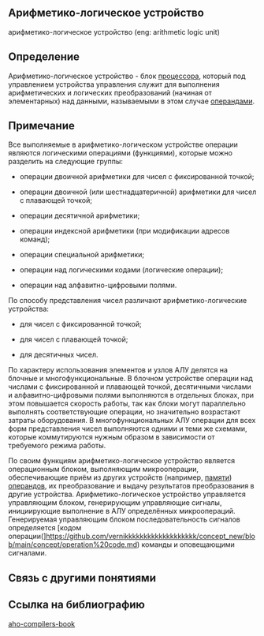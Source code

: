 ## Арифметико-логическое устройство
арифметико-логическое устройство (eng: arithmetic logic unit) 

## Определение
Арифметико-логическое устройство - блок [процессора](https://github.com/vernikkkkkkkkkkkkkkkkkkk/concept_new/blob/main/concept/processor.md), который под управлением устройства управления служит для выполнения арифметических и логических преобразований (начиная от элементарных) над данными, называемыми в этом случае [операндами](https://github.com/vernikkkkkkkkkkkkkkkkkkk/concept_new/blob/main/concept/operand.md).
 
## Примечание 
Все выполняемые в арифметико-логическом устройстве операции являются логическими операциями (функциями), которые можно разделить на следующие группы:

 - операции двоичной арифметики для чисел с фиксированной точкой;

 - операции двоичной (или шестнадцатеричной) арифметики для чисел с плавающей точкой;

 - операции десятичной арифметики;

 - операции индексной арифметики (при модификации адресов команд);

 - операции специальной арифметики;

 - операции над логическими кодами (логические операции);

 - операции над алфавитно-цифровыми полями.

По способу представления чисел различают арифметико-логические устройства:

 - для чисел с фиксированной точкой;

 - для чисел с плавающей точкой;

 - для десятичных чисел.

По характеру использования элементов и узлов АЛУ делятся на блочные и многофункциональные. В блочном устройстве операции над числами с фиксированной и плавающей точкой, десятичными числами и алфавитно-цифровыми полями выполняются в отдельных блоках, при этом повышается скорость работы, так как блоки могут параллельно выполнять соответствующие операции, но значительно возрастают затраты оборудования. В многофункциональных АЛУ операции для всех форм представления чисел выполняются одними и теми же схемами, которые коммутируются нужным образом в зависимости от требуемого режима работы.

По своим функциям арифметико-логическое устройство является операционным блоком, выполняющим микрооперации, обеспечивающие приём из других устройств (например, [памяти](https://github.com/vernikkkkkkkkkkkkkkkkkkk/concept_new/blob/main/concept/memory.md)) [операндов](https://github.com/vernikkkkkkkkkkkkkkkkkkk/concept_new/blob/main/concept/operand.md), их преобразование и выдачу результатов преобразования в другие устройства. Арифметико-логическое устройство управляется управляющим блоком, генерирующим управляющие сигналы, инициирующие выполнение в АЛУ определённых микроопераций. Генерируемая управляющим блоком последовательность сигналов определяется [кодом операции(]https://github.com/vernikkkkkkkkkkkkkkkkkkk/concept_new/blob/main/concept/operation%20code.md) команды и оповещающими сигналами.

## Связь с другими понятиями

## Cсылка на библиографию
[aho-compilers-book](https://github.com/vernikkkkkkkkkkkkkkkkkkk/concept_new/blob/main/bibliography/aho-compilers-book.md)

